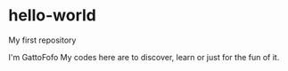 # hello-world
My first repository

I'm GattoFofo
My codes here are to discover, learn or just for the fun of it.
